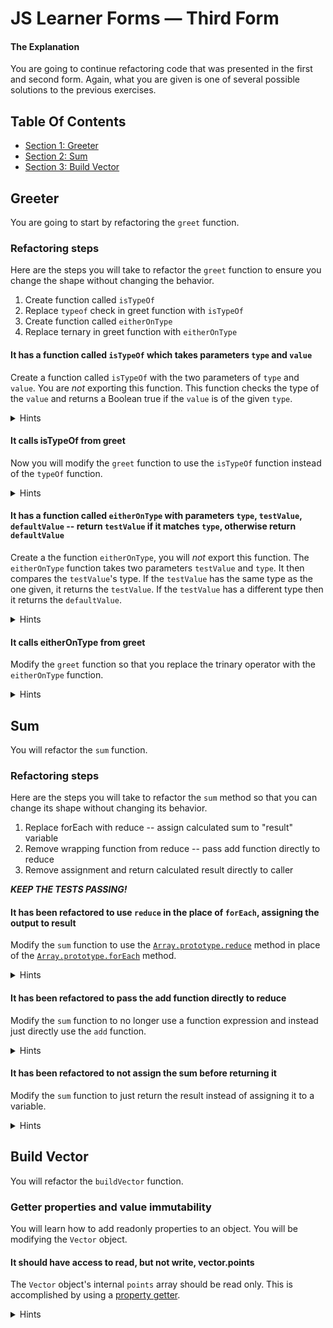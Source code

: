
<!-- GENERATED DOCUMENT! DO NOT EDIT! -->
# JS Learner Forms &mdash; Third Form #
#### The Explanation ####
You are going to continue refactoring code that was presented in the first and second form. Again, what you are given is one of several possible solutions to the previous exercises.


## Table Of Contents ##

- [Section 1: Greeter](#user-content-greeter)
- [Section 2: Sum](#user-content-sum)
- [Section 3: Build Vector](#user-content-build-vector)

## Greeter ##
You are going to start by refactoring the `greet` function.

### Refactoring steps

Here are the steps you will take to refactor the `greet` function to ensure you change the shape without changing the behavior.

1. Create function called `isTypeOf`
2. Replace `typeof` check in greet function with `isTypeOf`
3. Create function called `eitherOnType`
4. Replace ternary in greet function with `eitherOnType`

#### It has a function called `isTypeOf` which takes parameters `type` and `value`

Create a function called `isTypeOf` with the two parameters of `type` and `value`. You are _not_ exporting this function. This function checks the type of the `value` and returns a Boolean true if the `value` is of the given `type`.

<details><summary>Hints</summary>

This will use `typeOf` to do the check.

<details><summary>Code</summary>

**Example**

```javascript
    function isTypeOf(?, ?) {
        return typeOf(?) === ?;
    }
```

</details>

</details>

#### It calls isTypeOf from greet

Now you will modify the `greet` function to use the `isTypeOf` function instead of the `typeOf` function.

<details><summary>Hints</summary>

You will need to replace not only the call to `typeOf` but also the comparison to the result.

<details><summary>Code</summary>

**Example**

```javascript
    function greet(greeting) {
        return isTypeOf(?, ?) ? greeting + '!' : 'Hello!';
    }
```

</details>

</details>

#### It has a function called `eitherOnType` with parameters `type`, `testValue`, `defaultValue` -- return `testValue` if it matches `type`, otherwise return `defaultValue`

Create a the function `eitherOnType`, you will _not_ export this function. The `eitherOnType` function takes two parameters `testValue` and `type`. It then compares the `testValue`'s type. If the `testValue` has the same type as the one given, it returns the `testValue`. If the `testValue` has a different type then it returns the `defaultValue`.

<details><summary>Hints</summary>

You will want to use the new `isTypeOf` function.

<details><summary>Code</summary>

**Example 1**

```javascript
    function eitherOnType(?, ?) {
        if (isTypeOf(?, ?)) {
            return testValue;
        }

        return defaultValue;
    }
```

**Example 2**

```javascript
    function eitherOnType(?, ?) {
        return isTypeOf(?, ?) ? testValue : defaultValue;
    }
```

</details>

</details>

#### It calls eitherOnType from greet

Modify the `greet` function so that you replace the trinary operator with the `eitherOnType` function.

<details><summary>Hints</summary>

The trinary operator has effectively moved to the `eitherOnType` method. The one **gotcha** to worry about is the pesty `!`. If you look closely, you can see that it is added to both sides of the trinary. Maybe you can add it instead to the result of the `eitherOnType` function.

<details><summary>Code</summary>

**Example**

```javascript
    function greet(greeting) {
        return eitherOnType(?, ?, ?) + '!';
    }
```

</details>

</details>
    

## Sum ##
You will refactor the `sum` function.

### Refactoring steps

Here are the steps you will take to refactor the `sum` method so that you can change its shape without changing its behavior.

1. Replace forEach with reduce -- assign calculated sum to "result" variable
2. Remove wrapping function from reduce -- pass add function directly to reduce
3. Remove assignment and return calculated result directly to caller

_**KEEP THE TESTS PASSING!**_

#### It has been refactored to use `reduce` in the place of `forEach`, assigning the output to result

Modify the `sum` function to use the [`Array.prototype.reduce`](https://developer.mozilla.org/en-US/docs/Web/JavaScript/Reference/Global_Objects/Array/Reduce) method in place of the [`Array.prototype.forEach`](https://developer.mozilla.org/en-US/docs/Web/JavaScript/Reference/Global_Objects/Array/forEach) method.

<details><summary>Hints</summary>

The `Array.prototype.reduce` method iterates over an array and performs an accumulation of each value. It can take a function with two parameters `previous` and `current`. The `previous` value represents the results of the function being applied to the previous value. The `current` value represents the current value in the array. What ever this function returns becomes the `previous` value for the next iteration.

In short you can use this similarly to the `forEach` method but without the need for the accumulator variable.

<details><summary>Code</summary>

**Example 1**
```javascript
    function sum(nums) {
        let result = nums.reduce(function (previous, current) {
            return add(?, ?);
        });

        return result;
    }
```

**Example 2**

```javascript
    function sum(nums) {
        let result = nums.reduce((previous, current) => add(?, ?));

        return result;
    }
```

</details>

</details>

#### It has been refactored to pass the add function directly to reduce

Modify the `sum` function to no longer use a function expression and instead just directly use the `add` function.

<details><summary>Hints</summary>

The `reduce` method takes a function with two parameters, `add` takes two parameters.

<details><summary>Code</summary>

**Example**

```javascript
    function sum(nums) {
        let result = nums.reduce(add);

        return result;
    }
```

</details>

</details>

#### It has been refactored to not assign the sum before returning it

Modify the `sum` function to just return the result instead of assigning it to a variable.

<details><summary>Hints</summary>

Get rid of the `result` variable and just return the result of the call to reduce.

<details><summary>Code</summary>

**Example**

```javascript
    function sum(nums) {
        return nums.reduce(add);
    }
```

</details>

</details>
    

## Build Vector ##
You will refactor the `buildVector` function.

### Getter properties and value immutability

You will learn how to add readonly properties to an object. You will be modifying the `Vector` object.

#### It should have access to read, but not write, vector.points

The `Vector` object's internal `points` array should be read only. This is accomplished by using a [property getter](https://developer.mozilla.org/en-US/docs/Web/JavaScript/Reference/Functions/get).

<details><summary>Hints</summary>

The way you add a getter to an object defined without the `class` keyword is by using the `Object.defineProperty`. Also, to ensure non-write ability, ensure you use the `slice` method on points before returning it.

```javascript
Object.defineProperty(obj, key, {
    get: () => value
});
```

<details><summary>Code</summary>

**Example**

```javascript
function Vector(points) {
        Object.defineProperty(this, 'points', {
            get: () => points.slice();
        });
    }
```

</details>

</details>
    

<!-- GENERATED DOCUMENT! DO NOT EDIT! -->
    
